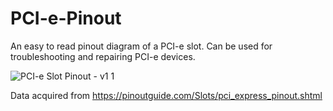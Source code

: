# PCI-e-Pinout
An easy to read pinout diagram of a PCI-e slot. Can be used for troubleshooting and repairing PCI-e devices.

![PCI-e Slot Pinout - v1 1](https://github.com/user-attachments/assets/d2f8cd68-4ed1-4c29-b3f9-dfc9414a4024)

Data acquired from https://pinoutguide.com/Slots/pci_express_pinout.shtml
